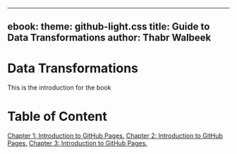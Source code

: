
---
ebook:
  theme: github-light.css
  title: Guide to Data Transformations
  author: Thabr Walbeek
---
# Data Transformations

This is the introduction for the book

# Table of Content

[Chapter 1: Introduction to GitHub Pages.](article1.html)
[Chapter 2: Introduction to GitHub Pages.](article2.html)
[Chapter 3: Introduction to GitHub Pages.](article3.html)